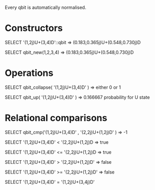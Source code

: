 Every qbit is automatically normalised.

# Constructors

SELECT '(1,2j)U+(3,4)D'::qbit                  =>  (0.183,0.365j)U+(0.548,0.730j)D 

SELECT qbit_new(1,2,3,4)                       =>  (0.183,0.365j)U+(0.548,0.730j)D 

# Operations

SELECT  qbit_collapse( '(1,2j)U+(3,4)D' )      =>  either 0 or 1

SELECT  qbit_up( '(1,2j)U+(3,4)D' )            =>  0.166667      probability  for U state


# Relational comparisons

SELECT qbit_cmp('(1,2j)U+(3,4)D' , '(2,2j)U+(1,2j)D' )         =>   -1

SELECT '(1,2j)U+(3,4)D' <   '(2,2j)U+(1,2j)D                   =>   true

SELECT '(1,2j)U+(3,4)D' <=  '(2,2j)U+(1,2j)D                   =>   true

SELECT '(1,2j)U+(3,4)D' > '(2,2j)U+(1,2j)D'                    =>   false

SELECT '(1,2j)U+(3,4)D' >= '(2,2j)U+(1,2j)D'                   =>   false

SELECT '(1,2j)U+(3,4)D' = '(1,2j)U+(3,4j)D' 
